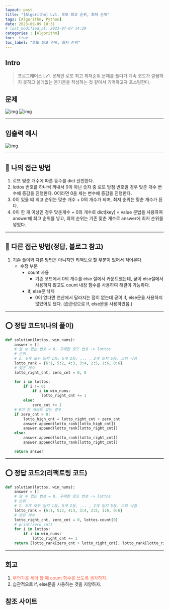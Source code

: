 ```yaml
---
layout: post
title: "[Algorithm] Lv1. 로또 최고 순위, 최저 순위"
tags: [Algorithm, Python]
date: 2023-09-09 10:31
# last_modified_at: 2023-07-07 14:29
categories : [Algorithm]
toc:  true
toc_label: "로또 최고 순위, 최저 순위"
---
```


## Intro
> 프로그래머스 Lv1. 문제인 로또 최고 최저순위 문제를 풀다가 계속 코드가 깔끔하지 못하고 쓸데없는 분기문을 작성하는 것 같아서 기억하고자 포스팅한다.

## 문제
![img](https://user-images.githubusercontent.com/112313165/266749313-f7a51184-7223-44ca-96f4-ef21eb6b05de.png)
![img](https://user-images.githubusercontent.com/112313165/266749317-7616bc01-3313-4d15-8b3f-5da869a0cc9e.png)
 
---
## 입출력 예시
![img](https://user-images.githubusercontent.com/112313165/266749318-fba60988-c81a-4cbd-b05a-26022730cefc.png)

---
## 🥸 나의 접근 방법
1. 로또 맞춘 개수에 따른 등수를 dict 선언한다.
2. lottos 번호를 하나씩 꺼내서 0이 아닌 숫자 중 로또 당첨 번호일 경우 맞춘 개수 변수에 증감을 진행한다. 0이라면 0을 세는 변수에 증감을 진행한다.
3. 0이 있을 떄 최고 순위는 맞춘 개수 + 0의 개수가 되며, 최저 순위는 맞춘 개수가 된다.
4. 0이 한 개 이상인 경우 맞춘개수 + 0의 개수로 dict[key] = value 문법을 사용하여 answer에 최고 순위를 넣고, 최저 순위는 기존 맞춘 개수로 answer에 최저 순위를 넣었다.

---

## 🤩 다른 접근 방법(정답, 블로그 참고)
1. 기존 풀이와 다른 방법은 아니지만 리팩토링 할 부분이 있어서 적어본다.
   - 수정 부분
     - count 사용
       - 기존 코드에서 0의 개수를 else 절에서 카운트했는데, 굳이 else절에서 사용하지 않고도 count 내장 함수를 사용하여 해결이 가능하다.
     - if, else문 삭제
       - 0이 없다면 연산에서 달라지는 점이 없는데 굳이 if, else문을 사용하지 않았어도 됐다. (습관성으로 If, else문을 사용하였음.)



---

## ⭕️ 정답 코드1(나의 풀이)
```python
def solution(lottos, win_nums):
    answer = []
    # 알 수 없는 번호 = 0, 구매한 로또 번호 -> lottos
    # 순위
    # 1. 6개 모두 일치 1등, 5개 2등, ... , 2개 일치 5등, 그외 낙첨
    lotto_rank = {6:1, 5:2, 4:3, 3:4, 2:5, 1:6, 0:6}
    # 맞은 개수
    lotto_right_cnt, zero_cnt = 0, 0

    for i in lottos:
        if i != 0:
            if i in win_nums:
                lotto_right_cnt += 1
        else:
            zero_cnt += 1
    # 0이 한 개라도 있는 경우
    if zero_cnt > 0:
        lotto_high_cnt = lotto_right_cnt + zero_cnt
        answer.append(lotto_rank[lotto_high_cnt])
        answer.append(lotto_rank[lotto_right_cnt])
    else:
        answer.append(lotto_rank[lotto_right_cnt])
        answer.append(lotto_rank[lotto_right_cnt])

    return answer
```
---

## ⭕️ 정답 코드2(리팩토링 코드)
```python
def solution(lottos, win_nums):
    answer = []
    # 알 수 없는 번호 = 0, 구매한 로또 번호 -> lottos
    # 순위
    # 1. 6개 모두 일치 1등, 5개 2등, ... , 2개 일치 5등, 그외 낙첨
    lotto_rank = {6:1, 5:2, 4:3, 3:4, 2:5, 1:6, 0:6}
    # 맞은 개수
    lotto_right_cnt, zero_cnt = 0, lottos.count(0)
    # print(zero_cnt)
    for i in lottos:
        if i in win_nums:
            lotto_right_cnt += 1 
    return [lotto_rank[zero_cnt + lotto_right_cnt], lotto_rank[lotto_right_cnt]]
```
--- 

## 회고
1. <span style ="color:#FF6347">무언가를 세야 할 때 count 함수를  쓰도록 생각하자.</span>
2. 습관적으로 if, else문을 사용하는 것을 지양하자.

## 참조 사이트


